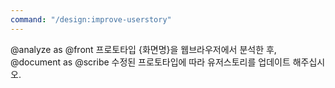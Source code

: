 ```yaml
---
command: "/design:improve-userstory"
---
```


@analyze as @front 프로토타입 {화면명}을 웹브라우저에서 분석한 후,  
@document as @scribe 수정된 프로토타입에 따라 유저스토리를 업데이트 해주십시오.
